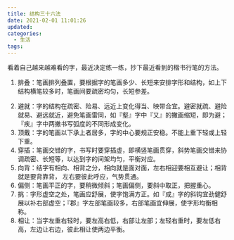 ```yaml
---
title: 结构三十六法
date: 2021-02-01 11:01:26
updated:
categories:
  - 生活
tags:
---
```


看着自己越来越难看的字，最近决定练一练，抄下最近看到的楷书行笔的方法。

1. 排叠：笔画排列叠置，要根据字的笔画多少、长短来安排字形和结构，如上下结构横笔较多时，笔画间要疏密均匀，长短参差。
<!--more-->
2. 避就：字的结构在疏密、险易、远近上变化得当、映带合宜。避密就疏、避险就易、避远就近，避免笔画雷同，如『壑』字中『又』的撇画缩短，即为避；『疾』字中两撇书写弧度的不同形成变化。
3. 顶戴：字的笔画以下承上者居多，字的中心要规正安稳。不能上重下轻或上轻下重。
4. 穿插：笔画交错的字，书写时要穿插虚，即横竖笔画贯穿，斜势笔画交错来协调疏密、长短等，以达到字的间架均匀，平衡对应。
5. 向背：结字有相向、相背之分，相向就是面对面，左右相迎要相互避让；相背就是要背靠背， 左右要彼此呼应，气势贯通。
6. 偏侧：笔画平正的字，要稍微倾斜；笔画偏侧，要斜中取正，把握重心。
7. 挑：字形虚空之处，笔画应舒展，使字饱满方正。如『成』字的斜钩宜劲健舒展以补右部虚空；『郡』字左部笔画较多，右部笔画宜伸展，使字形均衡相称。
8. 相让：当字左重右轻时，要左高右低，右部让左部；左轻右重时，要左低右高，左边让右边，彼此相让使两边平衡。

